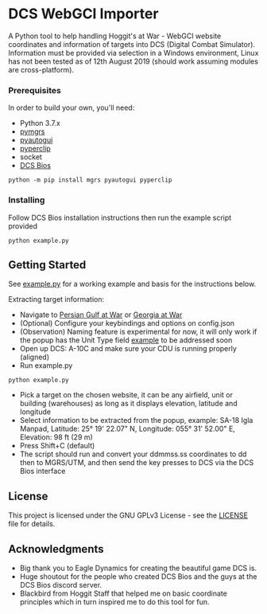 # DCS WebGCI Importer

A Python tool to help handling Hoggit's at War - WebGCI website coordinates and information of targets into DCS (Digital Combat Simulator).
Information must be provided via selection in a Windows environment, Linux has not been tested as of 12th August 2019 (should work assuming modules are cross-platform).

### Prerequisites

In order to build your own, you'll need:
* Python 3.7.x
* [pymgrs](https://pypi.org/project/mgrs/)
* [pyautogui](https://pypi.org/project/PyAutoGUI/)
* [pyperclip](https://pypi.org/project/pyperclip/)
* socket
* [DCS Bios](https://github.com/dcs-bios/dcs-bios/)

```
python -m pip install mgrs pyautogui pyperclip
```

### Installing

Follow DCS Bios installation instructions then run the example script provided
```
python example.py
```

## Getting Started

See [example.py](example.py) for a working example and basis for the instructions below.

Extracting target information:
* Navigate to [Persian Gulf at War](https://atwar.online/pgawgci.php) or [Georgia at War](https://atwar.online/gawgci.php)
* (Optional) Configure your keybindings and options on config.json
* (Observation) Naming feature is experimental for now, it will only work if the popup has the Unit Type field [example]() to be addressed soon
* Open up DCS: A-10C and make sure your CDU is running properly (aligned)
* Run example.py 
```
python example.py
```
* Pick a target on the chosen website, it can be any airfield, unit or building (warehouses) as long as it displays elevation, latitude and longitude
* Select information to be extracted from the popup, example: SA-18 Igla Manpad, Latitude: 25° 19' 22.07" N, Longitude: 055° 31' 52.00" E, Elevation: 98 ft (29 m)
* Press Shift+C (default)
* The script should run and convert your ddmmss.ss coordinates to dd then to MGRS/UTM, and then send the key presses to DCS via the DCS Bios interface

## License

This project is licensed under the GNU GPLv3 License - see the [LICENSE](LICENSE) file for details.

## Acknowledgments

* Big thank you to Eagle Dynamics for creating the beautiful game DCS is.
* Huge shoutout for the people who created DCS Bios and the guys at the DCS Bios discord server.
* Blackbird from Hoggit Staff that helped me on basic coordinate principles which in turn inspired me to do this tool for fun.
